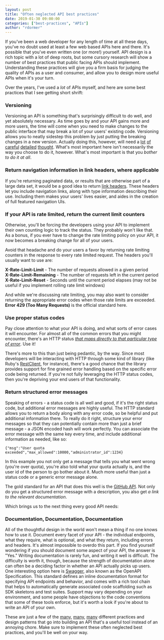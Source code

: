 ```yaml
---
layout: post
title: "Often neglected API best practices"
date: 2019-01-30 09:00:00
categories: ["best-practices", "APIs"]
author: "rdormer"
---
```


If you've been a web developer for any length of time at all these days, you've no doubt used at least a
few web based APIs here and there. It's possible that you've even written one (or more!) yourself.
API design is a rich topic with a lot of deep roots, but some cursory research will show a number of best
practices that public facing APIs should implement. Understanding these practices will give you a firm basis
for judging the quality of APIs as a user and consumer, and allow you to design more useful APIs when it's your turn.

<!--more-->

Over the years, I've used a _lot_ of APIs myself, and here are some best practices that I see getting short shrift:

### Versioning

Versioning an API is something that's surprisingly difficult to do well, and yet absolutely necessary. As time goes
by and your API gains more and more users, the time will come when you need to make changes to the public interface
that may break a lot of your users' existing code. Versioning allows you to neatly sidestep this problem by just
putting the breaking changes in a new version. Actually doing this, however, will need a [lot](https://restfulapi.net/versioning/) [of](https://apigee.com/about/blog/developer/common-misconceptions-about-api-versioning) [careful](https://blog.apisyouwonthate.com/api-versioning-has-no-right-way-f3c75457c0b7) [detailed](https://semver.org/) [thought](https://blog.restcase.com/restful-api-versioning-insights/). What's most important here isn't necessarily the way you choose to do it, however. What's most important is that you _bother to do it at all_.

### Return navigation information in link headers, where applicable

If you're returning paginated data, or results that are otherwise part of a large data set, it would be a good
idea to return [link headers](https://tools.ietf.org/html/rfc5988). These headers let you include navigation
links, along with type information describing their use. Including them makes your users' lives easier, and aides
in the creation of full featured navigation UIs.

### If your API is rate limited, return the current limit counters

Otherwise, you'll be forcing the developers using your API to implement their own counting logic to track the status.
They probably won't like that. As a bonus, if you ever have to change the rate limiting policy on your API, it now
becomes a breaking change for all of your users.

Avoid that headache and do your users a favor by returning rate limiting counters in the response to every rate
limited request. The headers you'll usually want to use are:

**X-Rate-Limit-Limit** - The number of requests allowed in a given period  
**X-Rate-Limit-Remaining** - The number of requests left in the current period  
**X-Rate-Limit-Reset** - Seconds until the current period elapses (may not be useful if you implement
rolling rate limit windows)

And while we're discussing rate limiting, you may also want to consider returning the appropriate error codes
when those rate limits are exceeded. **Error 429 (Too Many Requests)** is the official standard here.

### Use proper status codes

Pay close attention to what your API is doing, and what sorts of error cases it will encounter. For almost all
of the common errors that you might encounter, there's an HTTP status [_that maps directly to that particular
type of error_](https://tools.ietf.org/html/rfc7231#section-6). Use it!

There's more to this than just being pedantic, by the way. Since most developers will be interacting with HTTP
through some kind of library (like Ruby's [RestClient](https://github.com/rest-client/rest-client), for instance),
there's a good chance that the library provides support for fine grained error handling based on the specific error
code being returned. If you're not fully leveraging the HTTP status codes, then you're depriving your end users of
that functionality.

### Return structured error messages

Speaking of errors - a status code is all well and good, if it's the right status code, but additional error messages
are highly useful. The HTTP standard allows you to return a body along with any error code, so be helpful and put
additional information there. To really do it right, structure your error messages so that they can potentially
contain more than just a brief message - a JSON encoded hash will work perfectly. You can associate the error
message with the same key every time, and include additional information as needed, like so:

```
{"msg":"User quota exceeded","max_allowed":10000,"administrator_id":1234}
```

In this example you not only get a message that tells you what went wrong (you're over quota), you're also told
what your quota actually is, and the user id of the person to go bother about it. Much more useful than just a
status code or a generic error message alone.

The gold standard for an API that does this well is the [GitHub API](https://developer.github.com/v3/). Not only
do you get a structured error message with a description, you also get _a link to the relevant documentation_.

Which brings us to the next thing every good API needs:

### Documentation, Documentation, Documentation

All of the thoughtful design in the world won't mean a thing if no one knows how to use it. Document every facet
of your API - the individual endpoints, what they require, what is optional, and what they return, including errors
and headers. It's almost impossible to overdo this part. If you find yourself wondering if you should document
some aspect of your API, the answer is "Yes." Writing documentation is rarely fun, and writing it well is difficult.
The difficulty is worth it, though, because the strength of documentation alone can often be a deciding factor in whether
an API actually picks up users. One interesting option here is [Swagger](https://swagger.io/solutions/api-documentation/),
also known as the OpenAPI Specification. This standard defines an inline documentation format for specifying API endpoints
and behavior, and comes with a rich tool chain that helps to automatically generate associated code scaffolding such as
SDK skeletons and test suites. Support may vary depending on your environment, and some people have objections to the
code conventions that some of these tools enforce, but it's worth a look if you're about to write an API of your own.

These are just a few of the [many](https://blog.mwaysolutions.com/2014/06/05/10-best-practices-for-better-restful-api/), [many](https://github.com/RestCheatSheet/api-cheat-sheet#api-design-cheat-sheet), [many](https://www.vinaysahni.com/best-practices-for-a-pragmatic-restful-api)
different practices and design patterns that go into building an API that's a useful tool instead of an annoying chore.
Make sure to implement these often neglected best practices, and you'll be well on your way.
